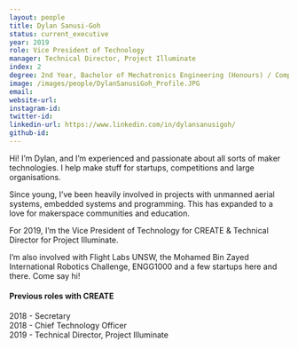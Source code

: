 ```yaml
---
layout: people
title: Dylan Sanusi-Goh
status: current_executive
year: 2019
role: Vice President of Technology
manager: Technical Director, Project Illuminate
index: 2
degree: 2nd Year, Bachelor of Mechatronics Engineering (Honours) / Computer Science 
image: /images/people/DylanSanusiGoh_Profile.JPG
email:
website-url: 
instagram-id: 
twitter-id: 
linkedin-url: https://www.linkedin.com/in/dylansanusigoh/
github-id: 
---
```

Hi! I’m Dylan, and I’m experienced and passionate about all sorts of maker technologies.
I help make stuff for startups, competitions and large organisations. <br>

Since young, I’ve been heavily involved in projects with unmanned aerial systems, embedded systems and programming. This has expanded to a love for makerspace communities and education. <br>

For 2019, I’m the Vice President of Technology for CREATE & Technical Director for Project Illuminate. <br>

I’m also involved with Flight Labs UNSW, the Mohamed Bin Zayed International Robotics Challenge, ENGG1000 and a few startups here and there. Come say hi!
<h4>Previous roles with CREATE</h4>
2018 - Secretary<br>
2018 - Chief Technology Officer<br>
2019 - Technical Director, Project Illuminate
